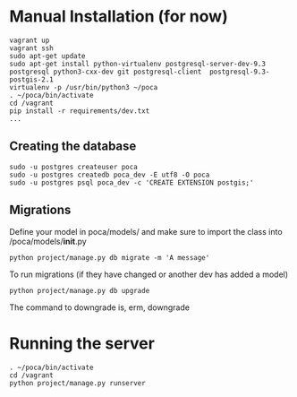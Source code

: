 

# Manual Installation (for now)

```
vagrant up
vagrant ssh 
sudo apt-get update
sudo apt-get install python-virtualenv postgresql-server-dev-9.3 postgresql python3-cxx-dev git postgresql-client  postgresql-9.3-postgis-2.1
virtualenv -p /usr/bin/python3 ~/poca
. ~/poca/bin/activate
cd /vagrant
pip install -r requirements/dev.txt
...

```

## Creating the database 

```
sudo -u postgres createuser poca 
sudo -u postgres createdb poca_dev -E utf8 -O poca
sudo -u postgres psql poca_dev -c 'CREATE EXTENSION postgis;'
```

## Migrations

Define your model in poca/models/ and make sure to import the class into 
/poca/models/__init__.py

```` 
python project/manage.py db migrate -m 'A message' 
````

To run migrations (if they have changed or another dev has added a model)

```
python project/manage.py db upgrade
```

The command to downgrade is, erm, downgrade


# Running the server

```
. ~/poca/bin/activate
cd /vagrant
python project/manage.py runserver
```
